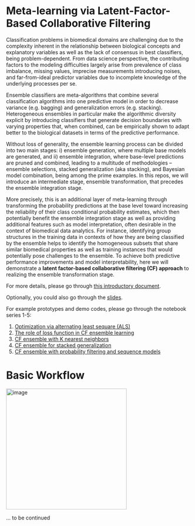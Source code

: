 # Meta-learning via Latent-Factor-Based Collaborative Filtering

Classification problems in biomedical domains are challenging due to the complexity inherent in the relationship between biological concepts and explanatory variables as well as the lack of consensus in best classifiers, being problem-dependent. From data science perspective, the contributing factors to the modeling difficulties largely arise from prevalence of class imbalance, missing values, imprecise measurements introducing noises, and far-from-ideal predictor variables due to incomplete knowledge of the underlying processes per se. 

Ensemble classifiers are meta-algorithms that combine several classification algorithms into one predictive model in order to decrease variance (e.g. bagging) and generalization errors (e.g. stacking). Heterogeneous ensembles in particular make the algorithmic diversity explicit by introducing classifiers that generate decision boundaries with varying properties that, when combined, can be empirically shown to adapt better to the biological datasets in terms of the predictive performance. 

Without loss of generality, the ensemble learning process can be divided into two main stages: i) ensemble generation, where multiple base models are generated, and ii) ensemble integration, where base-level predictions are pruned and combined, leading to a multitude of methodologies – ensemble selections, stacked generalization (aka stacking), and Bayesian model combination, being among the prime examples. In this repos, we will introduce an intermediate stage, ensemble transformation, that precedes the ensemble integration stage. 

More precisely, this is an additional layer of meta-learning through transforming the probability predictions at the base level toward increasing the reliability of their class conditional probability estimates, which then potentially benefit the ensemble integration stage as well as providing additional features such as model interpretation, often desirable in the context of biomedical data analytics. For instance, identifying group structures in the training data in contexts of how they are being classified by the ensemble helps to identify the homogeneous subsets that share similar biomedical properties as well as training instances that would potentially pose challenges to the ensemble. To achieve both predictive performance improvements and model interpretability, here we will demonstrate a **latent factor-based collaborative filtering (CF) approach** to realizing the ensemble transformation stage. 


For more details, please go through [this introductory document](CF-EnsembleLearning-Intro.pdf). 

Optionally, you could also go through the [slides](https://www.slideshare.net/pleiadian53/metalearning-via-latentfactorbased-collaborative-filtering). 

For example prototypes and demo codes, please go through the notebook series 1-5: 

1. [Optimization via alternating least sequare (ALS)](Demo-Part1-CF_with_ALS.ipynb)
2. [The role of loss function in CF ensemble learning](Demo-Part2-The_Role_of_Loss_Function_in_CF_Ensemble.ipynb)
3. [CF ensemble with K nearest neighbors](Demo-Part3-CF_Ensemble_with_kNNs.ipynb)
4. [CF ensemble for stacked generalization](Demo-Part4-CF_Stacker.ipynb)
5. [CF ensemble with probability filtering and sequence models](Demo-Part5b-Probability_Filtering_via_Custom_Loss.ipynb)


# Basic Workflow

<img width="328" alt="image" src="https://user-images.githubusercontent.com/1761957/188764919-f2217d9f-c451-4c51-9b34-cde9f8cdc7b4.png">



... to be continued

